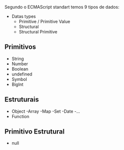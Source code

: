 Segundo o ECMAScript standart temos 9 tipos de dados:

* Datas types
    * Primitive / Primitive Value
    * Structural
    * Structural Primitive

## Primitivos

* String
* Number
* Boolean
* undefined
* Symbol
* BigInt

## Estruturais

* Object
     -Array
     -Map
     -Set
     -Date
     -...
* Function

## Primitivo Estrutural

* null